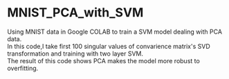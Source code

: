 # MNIST_PCA_with_SVM
Using MNIST data in Google COLAB to train a SVM model dealing with PCA data.  
In this code,I take first 100 singular values of convarience matrix's SVD transformation and training with two layer SVM.  
The result of this code shows PCA makes the model more robust to overfitting.  
